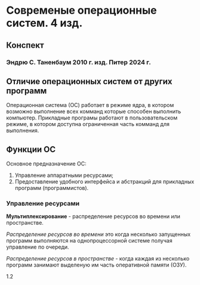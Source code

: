 # Современые операционные систем. 4 изд.
## Конспект

### Эндрю С. Таненбаум  2010 г. изд. Питер 2024 г.

## Отличие операционных систем от других программ

Операционная система (ОС) работает в режиме ядра, в котором возможно выполнение всех комманд которые способен выполнить компьютер. Прикладные програмы работают в пользовательском режиме, в котором доступна ограниченная часть комманд для выполнения.

## Функции ОС

Основное предназначение ОС:

1. Управление аппаратными ресурсами;
2. Предоставление удобного интерфейса и абстракций для прикладных программ (программистов).

### Управление ресурсами

**Мультиплексирование** - распределение ресурсов во времени или пространстве.

*Распределение ресурсов во времени* это когда несколько запущенных программ выполняются на однопроцессорной системе получая управление по очереди.

*Распределение ресурсов в пространстве* - когда каждая из несколько программ занимают выделеную им часть оперативной памяти (ОЗУ).

1.2







